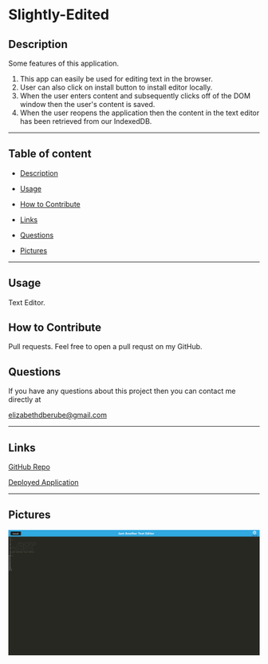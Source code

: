 # Slightly-Edited


## Description
Some features of this application.
1. This app can easily be used for editing text in the browser.  
2. User can also click on install button to install editor locally.
3. When the user enters content and subsequently clicks off of the DOM window then the user's content is saved.
4. When the user reopens the application then the content in the text editor has been retrieved from our IndexedDB.


---

## Table of content

* [Description](#description)

* [Usage](#usage)

* [How to Contribute](#how-to-contribute)

* [Links](#links)

* [Questions](#questions)

* [Pictures](#pictures)

---


## Usage

Text Editor. 

## How to Contribute

Pull requests. Feel free to open a pull requst on my GitHub.

## Questions

If you have any questions about this project then you can contact me directly at 

elizabethdberube@gmail.com

----


## Links


[GitHub Repo](https://vast-sea-43373.herokuapp.com/) 

[Deployed Application](https://github.com/elizabethdberube/Slightly-Edited) 


----

## Pictures

![image](./image/Screenshot.png)

